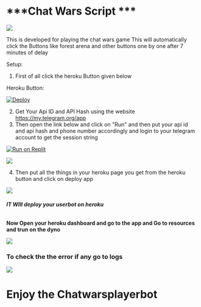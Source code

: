 # ***Chat Wars Script ***

![](assets/20211018_034919_gameplayer.jpg)

This is developed for playing the chat wars game This will automatically click the Buttons like forest arena and other buttons one by one after 7 minutes of delay

Setup:

1. First of all click the heroku Button given below

Heroku Button:

[![Deploy](https://www.herokucdn.com/deploy/button.svg)](https://heroku.com/deploy?template=https://github.com/Livanjoel/cw-)

2. Get Your Api ID and API Hash using the website https://my.telegram.org/app
3. Then open the link below and click on "Run" and then put your api id and api hash and phone number accordingly and login to your telegram account to get the session string

[![Run on Replit](https://replit.com/badge/github/@program4hack/chatwars#main.py)](https://replit.com/@program4hack/chatwars#main.py)

![](assets/20211018_041035_getsessionofchatwars.png)

4. Then put all the things in your heroku page you get from the heroku button and click on deploy app

![](assets/20211018_043604_deployapp.png)

###### **IT WIll deploy your userbot on heroku**

**Now Open your heroku dashboard and go to the app and Go to resources and trun on the dyno**


![](assets/20211018_045310_herokudynobutton.png)

### **To check the the error if any go to logs**

![](assets/20211018_042325_herokulogs.png)

# **Enjoy the Chatwarsplayerbot**

